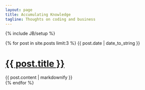```yaml
---
layout: page
title: Accumulating Knowledge
tagline: Thoughts on coding and business
---
```

{% include JB/setup %}

<div>
  {% for post in site.posts limit:3 %}
    <span>{{ post.date | date_to_string }}</span>
    <h1><a href="{{ BASE_PATH }}{{ post.url }}">{{ post.title }}</a></h1>
    {{ post.content | markdownify }}
    <br />
  {% endfor %}
</div>



